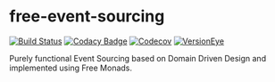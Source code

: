 # free-event-sourcing
[![Build Status](https://travis-ci.org/msiegenthaler/free-event-sourcing.svg?branch=master)](https://travis-ci.org/msiegenthaler/free-event-sourcing)
[![Codacy Badge](https://api.codacy.com/project/badge/Grade/f27964cb900d4e55940ef7eecfb1a48f)](https://www.codacy.com/app/msiegenthaler/free-event-sourcing?utm_source=github.com&amp;utm_medium=referral&amp;utm_content=msiegenthaler/free-event-sourcing&amp;utm_campaign=Badge_Grade)
[![Codecov](https://codecov.io/gh/msiegenthaler/free-event-sourcing/branch/master/graph/badge.svg)](https://codecov.io/gh/msiegenthaler/free-event-sourcing)
[![VersionEye](https://www.versioneye.com/user/projects/5735bd58ebad9c000ef76535/badge.svg)](https://www.versioneye.com/user/projects/5735bd58ebad9c000ef76535)

Purely functional Event Sourcing based on Domain Driven Design and implemented using Free Monads.
